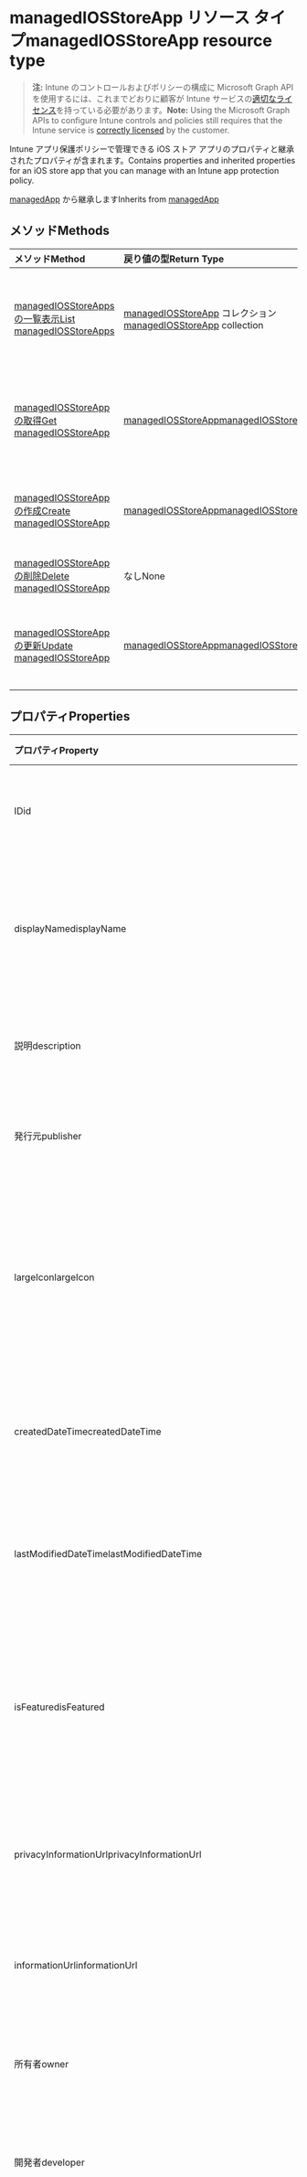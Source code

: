 # <a name="managediosstoreapp-resource-type"></a><span data-ttu-id="b80ac-101">managedIOSStoreApp リソース タイプ</span><span class="sxs-lookup"><span data-stu-id="b80ac-101">managedIOSStoreApp resource type</span></span>

> <span data-ttu-id="b80ac-102">**注:** Intune のコントロールおよびポリシーの構成に Microsoft Graph API を使用するには、これまでどおりに顧客が Intune サービスの[適切なライセンス](https://go.microsoft.com/fwlink/?linkid=839381)を持っている必要があります。</span><span class="sxs-lookup"><span data-stu-id="b80ac-102">**Note:** Using the Microsoft Graph APIs to configure Intune controls and policies still requires that the Intune service is [correctly licensed](https://go.microsoft.com/fwlink/?linkid=839381) by the customer.</span></span>

<span data-ttu-id="b80ac-103">Intune アプリ保護ポリシーで管理できる iOS ストア アプリのプロパティと継承されたプロパティが含まれます。</span><span class="sxs-lookup"><span data-stu-id="b80ac-103">Contains properties and inherited properties for an iOS store app that you can manage with an Intune app protection policy.</span></span>

<span data-ttu-id="b80ac-104">[managedApp](../resources/intune_apps_managedapp.md) から継承します</span><span class="sxs-lookup"><span data-stu-id="b80ac-104">Inherits from [managedApp](../resources/intune_apps_managedapp.md)</span></span>

## <a name="methods"></a><span data-ttu-id="b80ac-105">メソッド</span><span class="sxs-lookup"><span data-stu-id="b80ac-105">Methods</span></span>
|<span data-ttu-id="b80ac-106">メソッド</span><span class="sxs-lookup"><span data-stu-id="b80ac-106">Method</span></span>|<span data-ttu-id="b80ac-107">戻り値の型</span><span class="sxs-lookup"><span data-stu-id="b80ac-107">Return Type</span></span>|<span data-ttu-id="b80ac-108">説明</span><span class="sxs-lookup"><span data-stu-id="b80ac-108">Description</span></span>|
|:---|:---|:---|
|[<span data-ttu-id="b80ac-109">managedIOSStoreApps の一覧表示</span><span class="sxs-lookup"><span data-stu-id="b80ac-109">List managedIOSStoreApps</span></span>](../api/intune_apps_managediosstoreapp_list.md)|<span data-ttu-id="b80ac-110">[managedIOSStoreApp](../resources/intune_apps_managediosstoreapp.md) コレクション</span><span class="sxs-lookup"><span data-stu-id="b80ac-110">[managedIOSStoreApp](../resources/intune_apps_managediosstoreapp.md) collection</span></span>|<span data-ttu-id="b80ac-111">[managedIOSStoreApp](../resources/intune_apps_managediosstoreapp.md) オブジェクトのプロパティとリレーションシップをリストします。</span><span class="sxs-lookup"><span data-stu-id="b80ac-111">List properties and relationships of the [managedIOSStoreApp](../resources/intune_apps_managediosstoreapp.md) objects.</span></span>|
|[<span data-ttu-id="b80ac-112">managedIOSStoreApp の取得</span><span class="sxs-lookup"><span data-stu-id="b80ac-112">Get managedIOSStoreApp</span></span>](../api/intune_apps_managediosstoreapp_get.md)|[<span data-ttu-id="b80ac-113">managedIOSStoreApp</span><span class="sxs-lookup"><span data-stu-id="b80ac-113">managedIOSStoreApp</span></span>](../resources/intune_apps_managediosstoreapp.md)|<span data-ttu-id="b80ac-114">[managedIOSStoreApp](../resources/intune_apps_managediosstoreapp.md) オブジェクトのプロパティとリレーションシップを読み取ります。</span><span class="sxs-lookup"><span data-stu-id="b80ac-114">Read properties and relationships of the [managedIOSStoreApp](../resources/intune_apps_managediosstoreapp.md) object.</span></span>|
|[<span data-ttu-id="b80ac-115">managedIOSStoreApp の作成</span><span class="sxs-lookup"><span data-stu-id="b80ac-115">Create managedIOSStoreApp</span></span>](../api/intune_apps_managediosstoreapp_create.md)|[<span data-ttu-id="b80ac-116">managedIOSStoreApp</span><span class="sxs-lookup"><span data-stu-id="b80ac-116">managedIOSStoreApp</span></span>](../resources/intune_apps_managediosstoreapp.md)|<span data-ttu-id="b80ac-117">新しい [managedIOSStoreApp](../resources/intune_apps_managediosstoreapp.md) オブジェクトを作成します。</span><span class="sxs-lookup"><span data-stu-id="b80ac-117">Create a new [managedIOSStoreApp](../resources/intune_apps_managediosstoreapp.md) object.</span></span>|
|[<span data-ttu-id="b80ac-118">managedIOSStoreApp の削除</span><span class="sxs-lookup"><span data-stu-id="b80ac-118">Delete managedIOSStoreApp</span></span>](../api/intune_apps_managediosstoreapp_delete.md)|<span data-ttu-id="b80ac-119">なし</span><span class="sxs-lookup"><span data-stu-id="b80ac-119">None</span></span>|<span data-ttu-id="b80ac-120">[managedIOSStoreApp](../resources/intune_apps_managediosstoreapp.md) を削除します。</span><span class="sxs-lookup"><span data-stu-id="b80ac-120">Deletes a [managedIOSStoreApp](../resources/intune_apps_managediosstoreapp.md).</span></span>|
|[<span data-ttu-id="b80ac-121">managedIOSStoreApp の更新</span><span class="sxs-lookup"><span data-stu-id="b80ac-121">Update managedIOSStoreApp</span></span>](../api/intune_apps_managediosstoreapp_update.md)|[<span data-ttu-id="b80ac-122">managedIOSStoreApp</span><span class="sxs-lookup"><span data-stu-id="b80ac-122">managedIOSStoreApp</span></span>](../resources/intune_apps_managediosstoreapp.md)|<span data-ttu-id="b80ac-123">[managedIOSStoreApp](../resources/intune_apps_managediosstoreapp.md) オブジェクトのプロパティを更新します。</span><span class="sxs-lookup"><span data-stu-id="b80ac-123">Update the properties of a [managedIOSStoreApp](../resources/intune_apps_managediosstoreapp.md) object.</span></span>|

## <a name="properties"></a><span data-ttu-id="b80ac-124">プロパティ</span><span class="sxs-lookup"><span data-stu-id="b80ac-124">Properties</span></span>
|<span data-ttu-id="b80ac-125">プロパティ</span><span class="sxs-lookup"><span data-stu-id="b80ac-125">Property</span></span>|<span data-ttu-id="b80ac-126">型</span><span class="sxs-lookup"><span data-stu-id="b80ac-126">Type</span></span>|<span data-ttu-id="b80ac-127">説明</span><span class="sxs-lookup"><span data-stu-id="b80ac-127">Description</span></span>|
|:---|:---|:---|
|<span data-ttu-id="b80ac-128">ID</span><span class="sxs-lookup"><span data-stu-id="b80ac-128">id</span></span>|<span data-ttu-id="b80ac-129">文字列</span><span class="sxs-lookup"><span data-stu-id="b80ac-129">String</span></span>|<span data-ttu-id="b80ac-130">エンティティのキー。</span><span class="sxs-lookup"><span data-stu-id="b80ac-130">Key of the entity.</span></span> <span data-ttu-id="b80ac-131">[mobileApp](../resources/intune_apps_mobileapp.md) から継承します</span><span class="sxs-lookup"><span data-stu-id="b80ac-131">Inherited from [mobileApp](../resources/intune_apps_mobileapp.md)</span></span>|
|<span data-ttu-id="b80ac-132">displayName</span><span class="sxs-lookup"><span data-stu-id="b80ac-132">displayName</span></span>|<span data-ttu-id="b80ac-133">文字列</span><span class="sxs-lookup"><span data-stu-id="b80ac-133">String</span></span>|<span data-ttu-id="b80ac-134">管理者が提供またはインポートしたアプリのタイトル。</span><span class="sxs-lookup"><span data-stu-id="b80ac-134">The admin provided or imported title of the app.</span></span> <span data-ttu-id="b80ac-135">[mobileApp](../resources/intune_apps_mobileapp.md) から継承します</span><span class="sxs-lookup"><span data-stu-id="b80ac-135">Inherited from [mobileApp](../resources/intune_apps_mobileapp.md)</span></span>|
|<span data-ttu-id="b80ac-136">説明</span><span class="sxs-lookup"><span data-stu-id="b80ac-136">description</span></span>|<span data-ttu-id="b80ac-137">文字列</span><span class="sxs-lookup"><span data-stu-id="b80ac-137">String</span></span>|<span data-ttu-id="b80ac-138">アプリの説明。</span><span class="sxs-lookup"><span data-stu-id="b80ac-138">The description of the app.</span></span> <span data-ttu-id="b80ac-139">[mobileApp](../resources/intune_apps_mobileapp.md) から継承します</span><span class="sxs-lookup"><span data-stu-id="b80ac-139">Inherited from [mobileApp](../resources/intune_apps_mobileapp.md)</span></span>|
|<span data-ttu-id="b80ac-140">発行元</span><span class="sxs-lookup"><span data-stu-id="b80ac-140">publisher</span></span>|<span data-ttu-id="b80ac-141">文字列</span><span class="sxs-lookup"><span data-stu-id="b80ac-141">String</span></span>|<span data-ttu-id="b80ac-142">アプリの発行元。</span><span class="sxs-lookup"><span data-stu-id="b80ac-142">The publisher of the app.</span></span> <span data-ttu-id="b80ac-143">[mobileApp](../resources/intune_apps_mobileapp.md) から継承します</span><span class="sxs-lookup"><span data-stu-id="b80ac-143">Inherited from [mobileApp](../resources/intune_apps_mobileapp.md)</span></span>|
|<span data-ttu-id="b80ac-144">largeIcon</span><span class="sxs-lookup"><span data-stu-id="b80ac-144">largeIcon</span></span>|[<span data-ttu-id="b80ac-145">mimeContent</span><span class="sxs-lookup"><span data-stu-id="b80ac-145">mimeContent</span></span>](../resources/intune_shared_mimecontent.md)|<span data-ttu-id="b80ac-146">アプリの詳細に表示され、アイコンのアップロードに使用される大きなアイコン。</span><span class="sxs-lookup"><span data-stu-id="b80ac-146">The large icon, to be displayed in the app details and used for upload of the icon.</span></span> <span data-ttu-id="b80ac-147">[mobileApp](../resources/intune_apps_mobileapp.md) から継承します</span><span class="sxs-lookup"><span data-stu-id="b80ac-147">Inherited from [mobileApp](../resources/intune_apps_mobileapp.md)</span></span>|
|<span data-ttu-id="b80ac-148">createdDateTime</span><span class="sxs-lookup"><span data-stu-id="b80ac-148">createdDateTime</span></span>|<span data-ttu-id="b80ac-149">DateTimeOffset</span><span class="sxs-lookup"><span data-stu-id="b80ac-149">DateTimeOffset</span></span>|<span data-ttu-id="b80ac-150">アプリが作成された日時。</span><span class="sxs-lookup"><span data-stu-id="b80ac-150">The date and time the app was created.</span></span> <span data-ttu-id="b80ac-151">[mobileApp](../resources/intune_apps_mobileapp.md) から継承します</span><span class="sxs-lookup"><span data-stu-id="b80ac-151">Inherited from [mobileApp](../resources/intune_apps_mobileapp.md)</span></span>|
|<span data-ttu-id="b80ac-152">lastModifiedDateTime</span><span class="sxs-lookup"><span data-stu-id="b80ac-152">lastModifiedDateTime</span></span>|<span data-ttu-id="b80ac-153">DateTimeOffset</span><span class="sxs-lookup"><span data-stu-id="b80ac-153">DateTimeOffset</span></span>|<span data-ttu-id="b80ac-154">アプリが最後に変更された日時。</span><span class="sxs-lookup"><span data-stu-id="b80ac-154">The date and time the app was last modified.</span></span> <span data-ttu-id="b80ac-155">[mobileApp](../resources/intune_apps_mobileapp.md) から継承します</span><span class="sxs-lookup"><span data-stu-id="b80ac-155">Inherited from [mobileApp](../resources/intune_apps_mobileapp.md)</span></span>|
|<span data-ttu-id="b80ac-156">isFeatured</span><span class="sxs-lookup"><span data-stu-id="b80ac-156">isFeatured</span></span>|<span data-ttu-id="b80ac-157">ブール値</span><span class="sxs-lookup"><span data-stu-id="b80ac-157">Boolean</span></span>|<span data-ttu-id="b80ac-158">アプリが管理者のおすすめとしてマークされたかどうかを示す値。[mobileApp](../resources/intune_apps_mobileapp.md) から継承します</span><span class="sxs-lookup"><span data-stu-id="b80ac-158">The value indicating whether the app is marked as featured by the admin. Inherited from [mobileApp](../resources/intune_apps_mobileapp.md)</span></span>|
|<span data-ttu-id="b80ac-159">privacyInformationUrl</span><span class="sxs-lookup"><span data-stu-id="b80ac-159">privacyInformationUrl</span></span>|<span data-ttu-id="b80ac-160">文字列</span><span class="sxs-lookup"><span data-stu-id="b80ac-160">String</span></span>|<span data-ttu-id="b80ac-161">プライバシーに関する声明の URL。</span><span class="sxs-lookup"><span data-stu-id="b80ac-161">The privacy statement Url.</span></span> <span data-ttu-id="b80ac-162">[mobileApp](../resources/intune_apps_mobileapp.md) から継承します</span><span class="sxs-lookup"><span data-stu-id="b80ac-162">Inherited from [mobileApp](../resources/intune_apps_mobileapp.md)</span></span>|
|<span data-ttu-id="b80ac-163">informationUrl</span><span class="sxs-lookup"><span data-stu-id="b80ac-163">informationUrl</span></span>|<span data-ttu-id="b80ac-164">文字列</span><span class="sxs-lookup"><span data-stu-id="b80ac-164">String</span></span>|<span data-ttu-id="b80ac-165">詳細情報の URL。</span><span class="sxs-lookup"><span data-stu-id="b80ac-165">The more information Url.</span></span> <span data-ttu-id="b80ac-166">[mobileApp](../resources/intune_apps_mobileapp.md) から継承します</span><span class="sxs-lookup"><span data-stu-id="b80ac-166">Inherited from [mobileApp](../resources/intune_apps_mobileapp.md)</span></span>|
|<span data-ttu-id="b80ac-167">所有者</span><span class="sxs-lookup"><span data-stu-id="b80ac-167">owner</span></span>|<span data-ttu-id="b80ac-168">文字列</span><span class="sxs-lookup"><span data-stu-id="b80ac-168">String</span></span>|<span data-ttu-id="b80ac-169">アプリの所有者。</span><span class="sxs-lookup"><span data-stu-id="b80ac-169">The owner of the app.</span></span> <span data-ttu-id="b80ac-170">[mobileApp](../resources/intune_apps_mobileapp.md) から継承します</span><span class="sxs-lookup"><span data-stu-id="b80ac-170">Inherited from [mobileApp](../resources/intune_apps_mobileapp.md)</span></span>|
|<span data-ttu-id="b80ac-171">開発者</span><span class="sxs-lookup"><span data-stu-id="b80ac-171">developer</span></span>|<span data-ttu-id="b80ac-172">文字列</span><span class="sxs-lookup"><span data-stu-id="b80ac-172">String</span></span>|<span data-ttu-id="b80ac-173">アプリの開発者。</span><span class="sxs-lookup"><span data-stu-id="b80ac-173">The developer of the app.</span></span> <span data-ttu-id="b80ac-174">[mobileApp](../resources/intune_apps_mobileapp.md) から継承します</span><span class="sxs-lookup"><span data-stu-id="b80ac-174">Inherited from [mobileApp](../resources/intune_apps_mobileapp.md)</span></span>|
|<span data-ttu-id="b80ac-175">メモ</span><span class="sxs-lookup"><span data-stu-id="b80ac-175">notes</span></span>|<span data-ttu-id="b80ac-176">文字列</span><span class="sxs-lookup"><span data-stu-id="b80ac-176">String</span></span>|<span data-ttu-id="b80ac-177">アプリ用のメモ。</span><span class="sxs-lookup"><span data-stu-id="b80ac-177">Notes for the app.</span></span> <span data-ttu-id="b80ac-178">[mobileApp](../resources/intune_apps_mobileapp.md) から継承します</span><span class="sxs-lookup"><span data-stu-id="b80ac-178">Inherited from [mobileApp](../resources/intune_apps_mobileapp.md)</span></span>|
|<span data-ttu-id="b80ac-179">publishingState</span><span class="sxs-lookup"><span data-stu-id="b80ac-179">publishingState</span></span>|[<span data-ttu-id="b80ac-180">mobileAppPublishingState</span><span class="sxs-lookup"><span data-stu-id="b80ac-180">mobileAppPublishingState</span></span>](../resources/intune_apps_mobileapppublishingstate.md)|<span data-ttu-id="b80ac-181">アプリの発行の状態。</span><span class="sxs-lookup"><span data-stu-id="b80ac-181">The publishing state for the app.</span></span> <span data-ttu-id="b80ac-182">アプリが発行されていない限り、アプリを割り当てることができません。</span><span class="sxs-lookup"><span data-stu-id="b80ac-182">The app cannot be assigned unless the app is published.</span></span> <span data-ttu-id="b80ac-183">[mobileApp](../resources/intune_apps_mobileapp.md) から継承します。</span><span class="sxs-lookup"><span data-stu-id="b80ac-183">Inherited from [mobileApp](../resources/intune_apps_mobileapp.md)</span></span> <span data-ttu-id="b80ac-184">可能な値は、`notPublished`、`processing`、`published` です。</span><span class="sxs-lookup"><span data-stu-id="b80ac-184">Possible values are: `notPublished`, `processing`, `published`.</span></span>|
|<span data-ttu-id="b80ac-185">appAvailability</span><span class="sxs-lookup"><span data-stu-id="b80ac-185">appAvailability</span></span>|[<span data-ttu-id="b80ac-186">managedAppAvailability</span><span class="sxs-lookup"><span data-stu-id="b80ac-186">managedAppAvailability</span></span>](../resources/intune_apps_managedappavailability.md)|<span data-ttu-id="b80ac-187">アプリケーションの可用性。</span><span class="sxs-lookup"><span data-stu-id="b80ac-187">The Application's availability.</span></span> <span data-ttu-id="b80ac-188">[managedApp](../resources/intune_apps_managedapp.md) から継承します。</span><span class="sxs-lookup"><span data-stu-id="b80ac-188">Inherited from [managedApp](../resources/intune_apps_managedapp.md)</span></span> <span data-ttu-id="b80ac-189">可能な値は、`global`、`lineOfBusiness` です。</span><span class="sxs-lookup"><span data-stu-id="b80ac-189">Possible values are: `global`, `lineOfBusiness`.</span></span>|
|<span data-ttu-id="b80ac-190">バージョン</span><span class="sxs-lookup"><span data-stu-id="b80ac-190">version</span></span>|<span data-ttu-id="b80ac-191">文字列</span><span class="sxs-lookup"><span data-stu-id="b80ac-191">String</span></span>|<span data-ttu-id="b80ac-192">アプリケーションのバージョン。</span><span class="sxs-lookup"><span data-stu-id="b80ac-192">The Application's version.</span></span> <span data-ttu-id="b80ac-193">[managedApp](../resources/intune_apps_managedapp.md) から継承します</span><span class="sxs-lookup"><span data-stu-id="b80ac-193">Inherited from [managedApp](../resources/intune_apps_managedapp.md)</span></span>|
|<span data-ttu-id="b80ac-194">bundleId</span><span class="sxs-lookup"><span data-stu-id="b80ac-194">bundleId</span></span>|<span data-ttu-id="b80ac-195">文字列</span><span class="sxs-lookup"><span data-stu-id="b80ac-195">String</span></span>|<span data-ttu-id="b80ac-196">アプリのバンドル ID。</span><span class="sxs-lookup"><span data-stu-id="b80ac-196">The app's Bundle ID.</span></span>|
|<span data-ttu-id="b80ac-197">appStoreUrl</span><span class="sxs-lookup"><span data-stu-id="b80ac-197">appStoreUrl</span></span>|<span data-ttu-id="b80ac-198">文字列</span><span class="sxs-lookup"><span data-stu-id="b80ac-198">String</span></span>|<span data-ttu-id="b80ac-199">Apple の AppStoreUrl。</span><span class="sxs-lookup"><span data-stu-id="b80ac-199">The Apple AppStoreUrl.</span></span>|
|<span data-ttu-id="b80ac-200">applicableDeviceType</span><span class="sxs-lookup"><span data-stu-id="b80ac-200">applicableDeviceType</span></span>|[<span data-ttu-id="b80ac-201">iosDeviceType</span><span class="sxs-lookup"><span data-stu-id="b80ac-201">iosDeviceType</span></span>](../resources/intune_apps_iosdevicetype.md)|<span data-ttu-id="b80ac-202">このアプリを実行できる iOS アーキテクチャ。</span><span class="sxs-lookup"><span data-stu-id="b80ac-202">The iOS architecture for which this app can run on.</span></span>|
|<span data-ttu-id="b80ac-203">minimumSupportedOperatingSystem</span><span class="sxs-lookup"><span data-stu-id="b80ac-203">minimumSupportedOperatingSystem</span></span>|[<span data-ttu-id="b80ac-204">iosMinimumOperatingSystem</span><span class="sxs-lookup"><span data-stu-id="b80ac-204">iosMinimumOperatingSystem</span></span>](../resources/intune_apps_iosminimumoperatingsystem.md)|<span data-ttu-id="b80ac-205">サポートされているオペレーティング システムの最小の値です。</span><span class="sxs-lookup"><span data-stu-id="b80ac-205">The value for the minimum supported operating system.</span></span>|

## <a name="relationships"></a><span data-ttu-id="b80ac-206">リレーションシップ</span><span class="sxs-lookup"><span data-stu-id="b80ac-206">Relationships</span></span>
|<span data-ttu-id="b80ac-207">リレーションシップ</span><span class="sxs-lookup"><span data-stu-id="b80ac-207">Relationship</span></span>|<span data-ttu-id="b80ac-208">型</span><span class="sxs-lookup"><span data-stu-id="b80ac-208">Type</span></span>|<span data-ttu-id="b80ac-209">説明</span><span class="sxs-lookup"><span data-stu-id="b80ac-209">Description</span></span>|
|:---|:---|:---|
|<span data-ttu-id="b80ac-210">カテゴリー</span><span class="sxs-lookup"><span data-stu-id="b80ac-210">categories</span></span>|<span data-ttu-id="b80ac-211">[mobileAppCategory](../resources/intune_apps_mobileappcategory.md) コレクション</span><span class="sxs-lookup"><span data-stu-id="b80ac-211">[mobileAppCategory](../resources/intune_apps_mobileappcategory.md) collection</span></span>|<span data-ttu-id="b80ac-212">このアプリのカテゴリのリスト。</span><span class="sxs-lookup"><span data-stu-id="b80ac-212">The list of categories for this app.</span></span> <span data-ttu-id="b80ac-213">[mobileApp](../resources/intune_apps_mobileapp.md) から継承します</span><span class="sxs-lookup"><span data-stu-id="b80ac-213">Inherited from [mobileApp](../resources/intune_apps_mobileapp.md)</span></span>|
|<span data-ttu-id="b80ac-214">割り当て</span><span class="sxs-lookup"><span data-stu-id="b80ac-214">assignments</span></span>|<span data-ttu-id="b80ac-215">[mobileAppAssignment](../resources/intune_apps_mobileappassignment.md) コレクション</span><span class="sxs-lookup"><span data-stu-id="b80ac-215">[mobileAppAssignment](../resources/intune_apps_mobileappassignment.md) collection</span></span>|<span data-ttu-id="b80ac-216">このモバイル アプリのグループ割り当てのリスト。</span><span class="sxs-lookup"><span data-stu-id="b80ac-216">The list of group assignments for this mobile app.</span></span> <span data-ttu-id="b80ac-217">[mobileApp](../resources/intune_apps_mobileapp.md) から継承します</span><span class="sxs-lookup"><span data-stu-id="b80ac-217">Inherited from [mobileApp](../resources/intune_apps_mobileapp.md)</span></span>|

## <a name="json-representation"></a><span data-ttu-id="b80ac-218">JSON 表記</span><span class="sxs-lookup"><span data-stu-id="b80ac-218">JSON Representation</span></span>
<span data-ttu-id="b80ac-219">以下は、リソースの JSON 表記です。</span><span class="sxs-lookup"><span data-stu-id="b80ac-219">Here is a JSON representation of the resource.</span></span>
<!--{
  "blockType": "resource",
  "baseType": "microsoft.graph.managedApp",
  "keyProperty": "id",
  "@odata.type": "microsoft.graph.managedIOSStoreApp"
}-->
``` json
{
  "@odata.type": "#microsoft.graph.managedIOSStoreApp",
  "id": "String (identifier)",
  "displayName": "String",
  "description": "String",
  "publisher": "String",
  "largeIcon": {
    "@odata.type": "microsoft.graph.mimeContent",
    "type": "String",
    "value": "binary"
  },
  "createdDateTime": "String (timestamp)",
  "lastModifiedDateTime": "String (timestamp)",
  "isFeatured": true,
  "privacyInformationUrl": "String",
  "informationUrl": "String",
  "owner": "String",
  "developer": "String",
  "notes": "String",
  "publishingState": "String",
  "appAvailability": "String",
  "version": "String",
  "bundleId": "String",
  "appStoreUrl": "String",
  "applicableDeviceType": {
    "@odata.type": "microsoft.graph.iosDeviceType",
    "iPad": true,
    "iPhoneAndIPod": true
  },
  "minimumSupportedOperatingSystem": {
    "@odata.type": "microsoft.graph.iosMinimumOperatingSystem",
    "v8_0": true,
    "v9_0": true,
    "v10_0": true,
    "v11_0": true
  }
}
```








